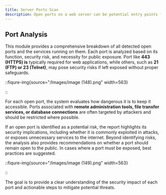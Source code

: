 ```yaml
---
title: Server Ports Scan
description: Open ports on a web server can be potential entry points for attackers. The <strong>Server Port Scan</strong> module identifies all open ports on the target server and assesses their security risks. Some ports are necessary for functionality, while others might expose unnecessary attack surfaces. Understanding which ports are accessible and their potential security implications helps in securing the server effectively.
---
```


## Port Analysis

This module provides a comprehensive breakdown of all detected open ports and the services running on them. Each port is analyzed based on its function, security risk, and necessity for public exposure. Port like **443 (HTTPS) is** typically required for web applications, while others, such as **21 (FTP) or 23 (Telnet)**, may pose security risks if left exposed without proper safeguards.

::fiqure-img{source="/Images/image (148).png" width=563}

<!-- <img src="/Images/image (148).png" alt="" width="563"> -->

::

For each open port, the system evaluates how dangerous it is to keep it accessible. Ports associated with **remote administration tools, file transfer services, or database connections** are often targeted by attackers and should be restricted where possible.&#x20;

If an open port is identified as a potential risk, the report highlights its security implications, including whether it is commonly exploited in attacks, or exposes unnecessary services to the internet. Beyond identifying risks, the analysis also provides recommendations on whether a port should remain open to the public. In cases where a port must be exposed, best practices are suggested.&#x20;

::fiqure-img{source="/Images/image (149).png" width=563}

<!-- <img src="/Images/image (149).png" alt="" width="563"> -->

::

The goal is to provide a clear understanding of the security impact of each port and actionable steps to mitigate potential threats.
